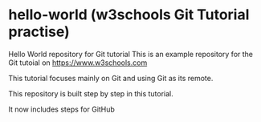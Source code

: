 # hello-world (w3schools Git Tutorial practise)
Hello World repository for Git tutorial
This is an example repository for the Git tutoial on https://www.w3schools.com

This tutorial focuses mainly on Git and using Git as its remote.

This repository is built step by step in this tutorial.

It now includes steps for GitHub
